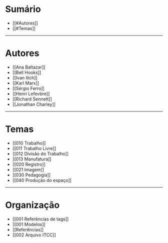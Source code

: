 # Sumário
- [[#Autores]]
- [[#Temas]]
---
# Autores
- [[Ana Baltazar]] 
- [[Bell Hooks]] 
- [[Ivan Ilich]]
- [[Karl Marx]]
- [[Sérgio Ferro]]
- [[Henri Lefevbre]]
- [[Richard Sennett]]
- [[Jonathan Charley]]

------
# Temas
- [[010 Trabalho]]
- [[011 Trabalho Livre]]
- [[012 Divisão do Trabalho]]
- [[013 Manufatura]]
- [[020 Registro]]
- [[021 Imagem]]
- [[030 Pedagogia]]
- [[040 Produção do espaço]]

---
# Organização 
- [[001 Referências de tags]]
- [[001 Modelos]]
- [[Referências]]
- [[002 Arquivo ITCC]]


